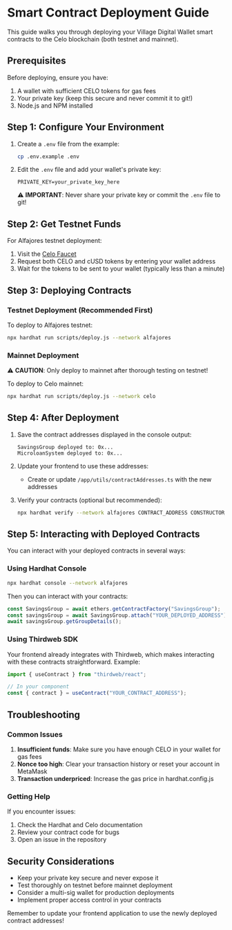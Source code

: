 # Smart Contract Deployment Guide

This guide walks you through deploying your Village Digital Wallet smart contracts to the Celo blockchain (both testnet and mainnet).

## Prerequisites

Before deploying, ensure you have:

1. A wallet with sufficient CELO tokens for gas fees
2. Your private key (keep this secure and never commit it to git!)
3. Node.js and NPM installed

## Step 1: Configure Your Environment

1. Create a `.env` file from the example:
   ```bash
   cp .env.example .env
   ```

2. Edit the `.env` file and add your wallet's private key:
   ```
   PRIVATE_KEY=your_private_key_here
   ```
   
   ⚠️ **IMPORTANT**: Never share your private key or commit the `.env` file to git!

## Step 2: Get Testnet Funds

For Alfajores testnet deployment:

1. Visit the [Celo Faucet](https://faucet.celo.org)
2. Request both CELO and cUSD tokens by entering your wallet address
3. Wait for the tokens to be sent to your wallet (typically less than a minute)

## Step 3: Deploying Contracts

### Testnet Deployment (Recommended First)

To deploy to Alfajores testnet:

```bash
npx hardhat run scripts/deploy.js --network alfajores
```

### Mainnet Deployment

⚠️ **CAUTION**: Only deploy to mainnet after thorough testing on testnet!

To deploy to Celo mainnet:

```bash
npx hardhat run scripts/deploy.js --network celo
```

## Step 4: After Deployment

1. Save the contract addresses displayed in the console output:
   ```
   SavingsGroup deployed to: 0x...
   MicroloanSystem deployed to: 0x...
   ```

2. Update your frontend to use these addresses:
   - Create or update `/app/utils/contractAddresses.ts` with the new addresses

3. Verify your contracts (optional but recommended):
   ```bash
   npx hardhat verify --network alfajores CONTRACT_ADDRESS CONSTRUCTOR_ARGS
   ```

## Step 5: Interacting with Deployed Contracts

You can interact with your deployed contracts in several ways:

### Using Hardhat Console

```bash
npx hardhat console --network alfajores
```

Then you can interact with your contracts:

```javascript
const SavingsGroup = await ethers.getContractFactory("SavingsGroup");
const savingsGroup = await SavingsGroup.attach("YOUR_DEPLOYED_ADDRESS");
await savingsGroup.getGroupDetails();
```

### Using Thirdweb SDK

Your frontend already integrates with Thirdweb, which makes interacting with these contracts straightforward. Example:

```typescript
import { useContract } from "thirdweb/react";

// In your component
const { contract } = useContract("YOUR_CONTRACT_ADDRESS");
```

## Troubleshooting

### Common Issues

1. **Insufficient funds**: Make sure you have enough CELO in your wallet for gas fees
2. **Nonce too high**: Clear your transaction history or reset your account in MetaMask
3. **Transaction underpriced**: Increase the gas price in hardhat.config.js

### Getting Help

If you encounter issues:
1. Check the Hardhat and Celo documentation
2. Review your contract code for bugs
3. Open an issue in the repository

## Security Considerations

- Keep your private key secure and never expose it
- Test thoroughly on testnet before mainnet deployment
- Consider a multi-sig wallet for production deployments
- Implement proper access control in your contracts

Remember to update your frontend application to use the newly deployed contract addresses!
